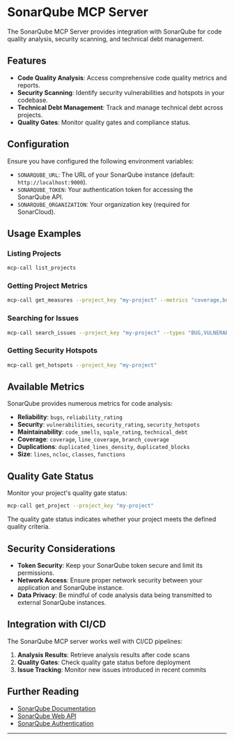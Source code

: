 # SonarQube MCP Server

The SonarQube MCP Server provides integration with SonarQube for code quality analysis, security scanning, and technical debt management.

## Features

- **Code Quality Analysis**: Access comprehensive code quality metrics and reports.
- **Security Scanning**: Identify security vulnerabilities and hotspots in your codebase.
- **Technical Debt Management**: Track and manage technical debt across projects.
- **Quality Gates**: Monitor quality gates and compliance status.

## Configuration

Ensure you have configured the following environment variables:

- `SONARQUBE_URL`: The URL of your SonarQube instance (default: `http://localhost:9000`).
- `SONARQUBE_TOKEN`: Your authentication token for accessing the SonarQube API.
- `SONARQUBE_ORGANIZATION`: Your organization key (required for SonarCloud).

## Usage Examples

### Listing Projects

```bash
mcp-call list_projects
```

### Getting Project Metrics

```bash
mcp-call get_measures --project_key "my-project" --metrics "coverage,bugs,vulnerabilities"
```

### Searching for Issues

```bash
mcp-call search_issues --project_key "my-project" --types "BUG,VULNERABILITY"
```

### Getting Security Hotspots

```bash
mcp-call get_hotspots --project_key "my-project"
```

## Available Metrics

SonarQube provides numerous metrics for code analysis:

- **Reliability**: `bugs`, `reliability_rating`
- **Security**: `vulnerabilities`, `security_rating`, `security_hotspots`
- **Maintainability**: `code_smells`, `sqale_rating`, `technical_debt`
- **Coverage**: `coverage`, `line_coverage`, `branch_coverage`
- **Duplications**: `duplicated_lines_density`, `duplicated_blocks`
- **Size**: `lines`, `ncloc`, `classes`, `functions`

## Quality Gate Status

Monitor your project's quality gate status:

```bash
mcp-call get_project --project_key "my-project"
```

The quality gate status indicates whether your project meets the defined quality criteria.

## Security Considerations

- **Token Security**: Keep your SonarQube token secure and limit its permissions.
- **Network Access**: Ensure proper network security between your application and SonarQube instance.
- **Data Privacy**: Be mindful of code analysis data being transmitted to external SonarQube instances.

## Integration with CI/CD

The SonarQube MCP server works well with CI/CD pipelines:

1. **Analysis Results**: Retrieve analysis results after code scans
2. **Quality Gates**: Check quality gate status before deployment
3. **Issue Tracking**: Monitor new issues introduced in recent commits

## Further Reading

- [SonarQube Documentation](https://docs.sonarqube.org/)
- [SonarQube Web API](https://docs.sonarqube.org/latest/extend/web-api/)
- [SonarQube Authentication](https://docs.sonarqube.org/latest/instance-administration/security/)

---
